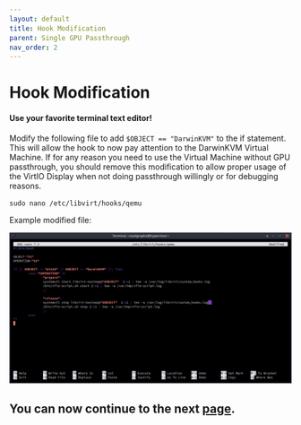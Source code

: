 ```yaml
---
layout: default
title: Hook Modification
parent: Single GPU Passthrough
nav_order: 2
---
```


# Hook Modification
#### Use your favorite terminal text editor!

Modify the following file to add `` $OBJECT == "DarwinKVM" `` to the if statement. This will allow the hook to now pay attention to the DarwinKVM Virtual Machine. If for any reason you need to use the Virtual Machine without GPU passthrough, you should remove this modification to allow proper usage of the VirtIO Display when not doing passthrough willingly or for debugging reasons.

```
sudo nano /etc/libvirt/hooks/qemu
```

Example modified file:

<a href="https://raw.githubusercontent.com/royalgraphx/DarwinKVM/main/docs/assets/QEMUHookModification.png"><img src="../../../assets/QEMUHookModification.png" alt=""></a>

## You can now continue to the next <a href="../03-VirtManConf">page</a>.

